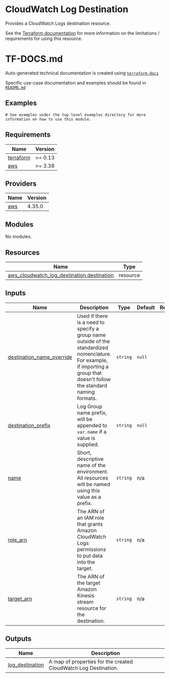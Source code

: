 # CloudWatch Log Destination

Provides a CloudWatch Logs destination resource.

See the [Terraform documentation](https://registry.terraform.io/providers/hashicorp/aws/latest/docs/resources/cloudwatch_log_destination) for more information on the limitations / requirements for using this resource.

<!-- BEGINNING OF PRE-COMMIT-TERRAFORM DOCS HOOK -->

# TF-DOCS.md

Auto-generated technical documentation is created using [`terraform-docs`](https://terraform-docs.io/)

Specific use-case documentation and examples should be found in [`README.md`](README.md)
## Examples

```hcl
# See examples under the top level examples directory for more information on how to use this module.
```

## Requirements

| Name | Version |
|------|---------|
| <a name="requirement_terraform"></a> [terraform](#requirement\_terraform) | >= 0.13 |
| <a name="requirement_aws"></a> [aws](#requirement\_aws) | >= 3.38 |

## Providers

| Name | Version |
|------|---------|
| <a name="provider_aws"></a> [aws](#provider\_aws) | 4.35.0 |

## Modules

No modules.

## Resources

| Name | Type |
|------|------|
| [aws_cloudwatch_log_destination.destination](https://registry.terraform.io/providers/hashicorp/aws/latest/docs/resources/cloudwatch_log_destination) | resource |

## Inputs

| Name | Description | Type | Default | Required |
|------|-------------|------|---------|:--------:|
| <a name="input_destination_name_override"></a> [destination\_name\_override](#input\_destination\_name\_override) | Used if there is a need to specify a group name outside of the standardized nomenclature. For example, if importing a group that doesn't follow the standard naming formats. | `string` | `null` | no |
| <a name="input_destination_prefix"></a> [destination\_prefix](#input\_destination\_prefix) | Log Group name prefix, will be appended to `var.name` if a value is supplied. | `string` | `null` | no |
| <a name="input_name"></a> [name](#input\_name) | Short, descriptive name of the environment. All resources will be named using this value as a prefix. | `string` | n/a | yes |
| <a name="input_role_arn"></a> [role\_arn](#input\_role\_arn) | The ARN of an IAM role that grants Amazon CloudWatch Logs permissions to put data into the target. | `string` | n/a | yes |
| <a name="input_target_arn"></a> [target\_arn](#input\_target\_arn) | The ARN of the target Amazon Kinesis stream resource for the destination. | `string` | n/a | yes |

## Outputs

| Name | Description |
|------|-------------|
| <a name="output_log_destination"></a> [log\_destination](#output\_log\_destination) | A map of properties for the created CloudWatch Log Destination. |


<!-- END OF PRE-COMMIT-TERRAFORM DOCS HOOK -->
